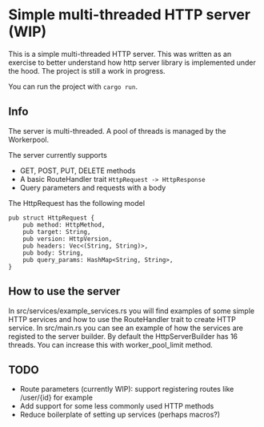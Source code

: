 # Simple multi-threaded HTTP server (WIP)

This is a simple multi-threaded HTTP server. This was written as an exercise to better understand how http server library is implemented under the hood. The project is still a work in progress.

You can run the project with `cargo run`.

## Info

The server is multi-threaded. A pool of threads is managed by the Workerpool.

The server currently supports
- GET, POST, PUT, DELETE methods
- A basic RouteHandler trait `HttpRequest -> HttpResponse`
- Query parameters and requests with a body

The HttpRequest has the following model

```
pub struct HttpRequest {
    pub method: HttpMethod,
    pub target: String,
    pub version: HttpVersion,
    pub headers: Vec<(String, String)>,
    pub body: String,
    pub query_params: HashMap<String, String>,
}
```

## How to use the server

In src/services/example_services.rs you will find examples of some simple HTTP services and how to use the RouteHandler trait to create HTTP service. In src/main.rs you can see an example of how the services are registed to the server builder. By default the HttpServerBuilder has 16 threads. You can increase this with worker_pool_limit method.

## TODO

- Route parameters (currently WIP): support registering routes like /user/{id} for example
- Add support for some less commonly used HTTP methods
- Reduce boilerplate of setting up services (perhaps macros?)
